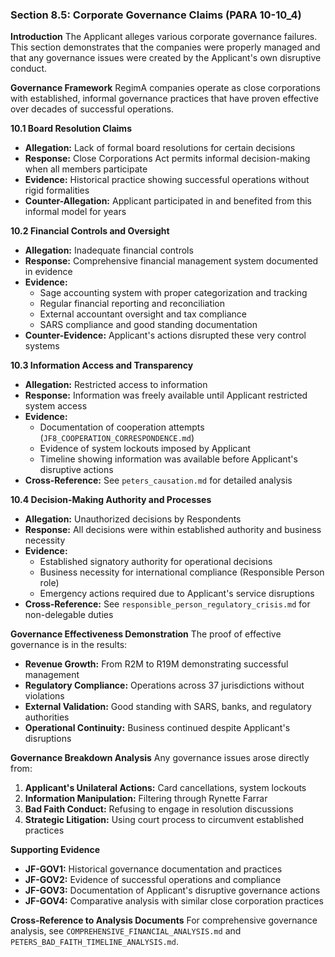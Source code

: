 ### Section 8.5: Corporate Governance Claims (PARA 10-10_4)

**Introduction**
The Applicant alleges various corporate governance failures. This section demonstrates that the companies were properly managed and that any governance issues were created by the Applicant's own disruptive conduct.

**Governance Framework**
RegimA companies operate as close corporations with established, informal governance practices that have proven effective over decades of successful operations.

**10.1 Board Resolution Claims**
- **Allegation:** Lack of formal board resolutions for certain decisions
- **Response:** Close Corporations Act permits informal decision-making when all members participate
- **Evidence:** Historical practice showing successful operations without rigid formalities
- **Counter-Allegation:** Applicant participated in and benefited from this informal model for years

**10.2 Financial Controls and Oversight**
- **Allegation:** Inadequate financial controls
- **Response:** Comprehensive financial management system documented in evidence
- **Evidence:** 
  - Sage accounting system with proper categorization and tracking
  - Regular financial reporting and reconciliation
  - External accountant oversight and tax compliance
  - SARS compliance and good standing documentation
- **Counter-Evidence:** Applicant's actions disrupted these very control systems

**10.3 Information Access and Transparency**
- **Allegation:** Restricted access to information
- **Response:** Information was freely available until Applicant restricted system access
- **Evidence:** 
  - Documentation of cooperation attempts (`JF8_COOPERATION_CORRESPONDENCE.md`)
  - Evidence of system lockouts imposed by Applicant
  - Timeline showing information was available before Applicant's disruptive actions
- **Cross-Reference:** See `peters_causation.md` for detailed analysis

**10.4 Decision-Making Authority and Processes**
- **Allegation:** Unauthorized decisions by Respondents
- **Response:** All decisions were within established authority and business necessity
- **Evidence:**
  - Established signatory authority for operational decisions
  - Business necessity for international compliance (Responsible Person role)
  - Emergency actions required due to Applicant's service disruptions
- **Cross-Reference:** See `responsible_person_regulatory_crisis.md` for non-delegable duties

**Governance Effectiveness Demonstration**
The proof of effective governance is in the results:
- **Revenue Growth:** From R2M to R19M demonstrating successful management
- **Regulatory Compliance:** Operations across 37 jurisdictions without violations
- **External Validation:** Good standing with SARS, banks, and regulatory authorities
- **Operational Continuity:** Business continued despite Applicant's disruptions

**Governance Breakdown Analysis**
Any governance issues arose directly from:
1. **Applicant's Unilateral Actions:** Card cancellations, system lockouts
2. **Information Manipulation:** Filtering through Rynette Farrar  
3. **Bad Faith Conduct:** Refusing to engage in resolution discussions
4. **Strategic Litigation:** Using court process to circumvent established practices

**Supporting Evidence**
- **JF-GOV1:** Historical governance documentation and practices
- **JF-GOV2:** Evidence of successful operations and compliance
- **JF-GOV3:** Documentation of Applicant's disruptive governance actions
- **JF-GOV4:** Comparative analysis with similar close corporation practices

**Cross-Reference to Analysis Documents**
For comprehensive governance analysis, see `COMPREHENSIVE_FINANCIAL_ANALYSIS.md` and `PETERS_BAD_FAITH_TIMELINE_ANALYSIS.md`.